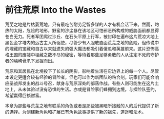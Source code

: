 # 前往荒原 Into the Wastes

荒芜之地是片枯萎荒地，只有最吃苦耐劳足智多谋的人才有机会活下来。然而，灼热的太阳，危险的地形，野蛮的沙尘暴在该地区可怕邪恶所构成的威胁面前都显得苍白无力。死者军团爬过沙丘、在石头平原上行军，被封印在遍布这片荒凉大地上黑色金字塔内的远古主人所驱使，尽管少有人胆敢直面荒芜之地的危险，但传说中的埋藏的宝藏和自古以来就遗失的强大魔法都吸引着傻瓜和英雄前来。这片恐怖高格王国的废墟中埋藏之数不尽的秘密，等待着那些足够勇敢的人从注定不死的守护者的嶙峋骨爪下发掘而出。

荒原和其居民在北境投下了长长的阴影，影响着生活在它边界上的每一个人。尽管本设定更适合较有经验的冒险者，但也可以作为新团队的粘合剂。玩家们可能会响应圣战邦发出的战斗号召，献身与荒原深处的部落作战。有些人则可能生在这片土地上，从未体验过没有恐惧的生活。亦或是冒险家们蜂拥到边境，与探险队签约，希望赢得巨额财富。

本章为那些与荒芜之地有联系的角色或者是那些被黑暗所接触的人的后代提供了新的选择。为创建新角色和扩展已有角色故事提供了新的祖先，道途和法术。

